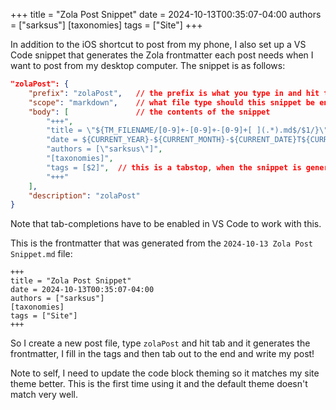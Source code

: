 +++
title = "Zola Post Snippet" 
date = 2024-10-13T00:35:07-04:00
authors = ["sarksus"]
[taxonomies]
tags = ["Site"]
+++

In addition to the iOS shortcut to post from my phone, I also set up a VS Code snippet that generates the Zola frontmatter each post needs when I want to post from my desktop computer. The snippet is as follows:


```json
"zolaPost": {
    "prefix": "zolaPost",   // the prefix is what you type in and hit tab in order to trigger the snippet to generate the frontmatter
    "scope": "markdown",    // what file type should this snippet be enabled for
    "body": [               // the contents of the snippet
        "+++",
        "title = \"${TM_FILENAME/[0-9]+-[0-9]+-[0-9]+[ ](.*).md$/$1/}\" ",  // this monstrosity takes in the filename using a built-in variable TM_FILENAME and then captures the title out of it
        "date = ${CURRENT_YEAR}-${CURRENT_MONTH}-${CURRENT_DATE}T${CURRENT_HOUR}:${CURRENT_MINUTE}:${CURRENT_SECOND}${CURRENT_TIMEZONE_OFFSET}",    // generates an ISO datetime
        "authors = [\"sarksus\"]",
        "[taxonomies]",
        "tags = [$2]",  // this is a tabstop, when the snippet is generated I can hit tab to move around these locations and type in whatever I want
        "+++"
    ],
    "description": "zolaPost"
}
```

Note that tab-completions have to be enabled in VS Code to work with this.

This is the frontmatter that was generated from the `2024-10-13 Zola Post Snippet.md` file:

```text
+++
title = "Zola Post Snippet" 
date = 2024-10-13T00:35:07-04:00
authors = ["sarksus"]
[taxonomies]
tags = ["Site"]
+++
```

So I create a new post file, type `zolaPost` and hit tab and it generates the frontmatter, I fill in the tags and then tab out to the end and write my post!

Note to self, I need to update the code block theming so it matches my site theme better. This is the first time using it and the default theme doesn't match very well.